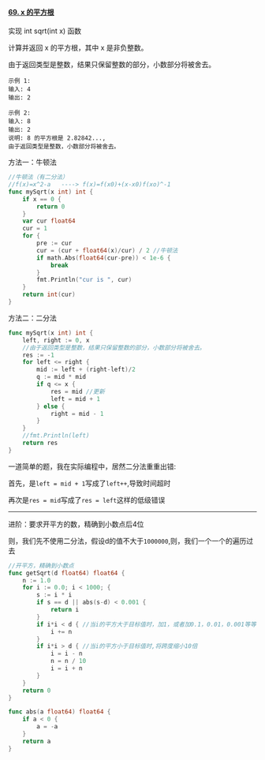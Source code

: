 #### [69. x 的平方根](https://leetcode-cn.com/problems/sqrtx/)

实现 int sqrt(int x) 函数

计算并返回 x 的平方根，其中 x 是非负整数。

由于返回类型是整数，结果只保留整数的部分，小数部分将被舍去。

```tsx
示例 1:
输入: 4
输出: 2

示例 2:
输入: 8
输出: 2
说明: 8 的平方根是 2.82842..., 
由于返回类型是整数，小数部分将被舍去。
```

方法一：牛顿法

```go
//牛顿法（有二分法）
//f(x)=x^2-a   ----> f(x)=f(x0)+(x-x0)f(xo)^-1
func mySqrt(x int) int {
	if x == 0 {
		return 0
	}
	var cur float64
	cur = 1
	for {
		pre := cur
		cur = (cur + float64(x)/cur) / 2 //牛顿法
		if math.Abs(float64(cur-pre)) < 1e-6 {
			break
		}
		fmt.Println("cur is ", cur)
	}
	return int(cur)
}
```

方法二：二分法

```go
func mySqrt(x int) int {
	left, right := 0, x
	//由于返回类型是整数，结果只保留整数的部分，小数部分将被舍去。
	res := -1
	for left <= right {
		mid := left + (right-left)/2
		q := mid * mid
		if q <= x {
			res = mid //更新
			left = mid + 1
		} else {
			right = mid - 1
		}
	}
	//fmt.Println(left)
	return res
}
```

一道简单的题，我在实际编程中，居然二分法重重出错:

首先，是`left = mid + 1`写成了`left++`,导致时间超时

再次是`res = mid`写成了`res = left`这样的低级错误

---

进阶：要求开平方的数，精确到小数点后4位

则，我们先不使用二分法，假设d的值不大于`1000000`,则，我们一个一个的遍历过去

```go
//开平方，精确到小数点
func getSqrt(d float64) float64 {
	n := 1.0
	for i := 0.0; i < 1000; {
		s := i * i
		if s == d || abs(s-d) < 0.001 {
			return i
		}
		if i*i < d { //当i的平方大于目标值时，加1，或者加0.1，0.01，0.001等等
			i += n
		}
		if i*i > d { //当i的平方小于目标值时,将跨度缩小10倍
			i = i - n
			n = n / 10
			i = i + n
		}
	}
	return 0
}

func abs(a float64) float64 {
	if a < 0 {
		a = -a
	}
	return a
}
```

